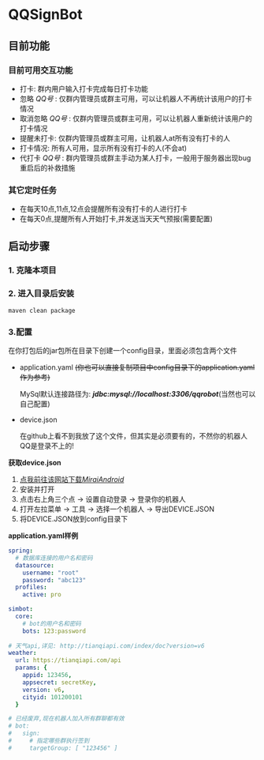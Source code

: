 # QQSignBot

## 目前功能

### 目前可用交互功能

- 打卡: 群内用户输入打卡完成每日打卡功能
- 忽略 *QQ号* : 仅群内管理员或群主可用，可以让机器人不再统计该用户的打卡情况
- 取消忽略 *QQ号* :  仅群内管理员或群主可用，可以让机器人重新统计该用户的打卡情况
- 提醒未打卡: 仅群内管理员或群主可用，让机器人at所有没有打卡的人
- 打卡情况: 所有人可用，显示所有没有打卡的人(不会at)
- 代打卡 *QQ号* : 群内管理员或群主手动为某人打卡，一般用于服务器出现bug重启后的补救措施 

### 其它定时任务

- 在每天10点,11点,12点会提醒所有没有打卡的人进行打卡
- 在每天0点,提醒所有人开始打卡,并发送当天天气预报(需要配置)



## 启动步骤

### 1. 克隆本项目

### 2. 进入目录后安装

```text
maven clean package
```

### 3.配置

在你打包后的jar包所在目录下创建一个config目录，里面必须包含两个文件

- application.yaml ~~(你也可以直接复制项目中config目录下的application.yaml作为参考)~~

  MySql默认连接路径为: ***jdbc:mysql://localhost:3306/qqrobot***(当然也可以自己配置)

- device.json

  在github上看不到我放了这个文件，但其实是必须要有的，不然你的机器人QQ是登录不上的!



**获取device.json**

 1. [点我前往该网站下载*MiraiAndroid*](https://mirai.mamoe.net/topic/223/%E6%97%A0%E6%B3%95%E7%99%BB%E5%BD%95%E7%9A%84%E4%B8%B4%E6%97%B6%E5%A4%84%E7%90%86%E6%96%B9%E6%A1%88)
 2. 安装并打开
 3. 点击右上角三个点 -> 设置自动登录 -> 登录你的机器人
 4. 打开左拉菜单 -> 工具 -> 选择一个机器人 -> 导出DEVICE.JSON
 5. 将DEVICE.JSON放到config目录下





**application.yaml样例**

```yaml
spring:
  # 数据库连接的用户名和密码
  datasource:
    username: "root"
    password: "abc123"
  profiles:
    active: pro

simbot:
  core:
    # bot的用户名和密码
    bots: 123:password
    
# 天气api,详见: http://tianqiapi.com/index/doc?version=v6
weather:
  url: https://tianqiapi.com/api
  params: {
    appid: 123456,
    appsecret: secretKey,
    version: v6,
    cityid: 101200101
  }

# 已经废弃,现在机器人加入所有群聊都有效
# bot:
#   sign:
#     # 指定哪些群执行签到
#     targetGroup: [ "123456" ]

```

